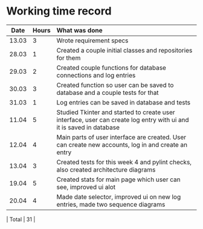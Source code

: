 # Working time record

| Date | Hours | What was done |
| :---:|:------| :------|
| 13.03 | 3    | Wrote requirement specs | 
| 28.03 | 1    | Created a couple initial classes and repositories for them | 
| 29.03 | 2    | Created couple functions for database connections and log entries |
| 30.03 | 3    | Created function so user can be saved to database and a couple tests for that |
| 31.03 | 1    | Log entries can be saved in database and tests |
| 11.04 | 5    | Studied Tkinter and started to create user interface, user can create log entry with ui and it is saved in database |
| 12.04 | 4    | Main parts of user interface are created. User can create new accounts, log in and create an entry |
| 13.04 | 3    | Created tests for this week 4 and pylint checks, also created architecture diagrams |
| 19.04 | 5    | Created stats for main page which user can see, improved ui alot |
| 20.04 | 4    | Made date selector, improved ui on new log entries, made two sequence diagrams |





| Total | 31 |

